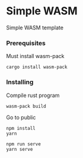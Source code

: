 # Simple WASM

Simple WASM template

### Prerequisites

Must install wasm-pack

```
cargo install wasm-pack
```

### Installing

Compile rust program

```
wasm-pack build
```

Go to public

```
npm install
yarn

npm run serve
yarn serve
```
